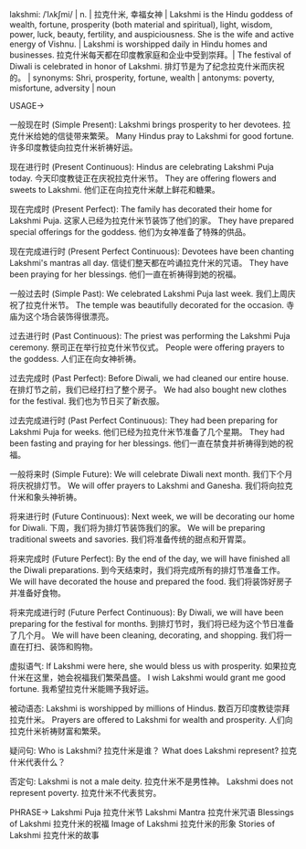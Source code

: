 lakshmi: /ˈlʌkʃmi/ | n. |  拉克什米, 幸福女神 |  Lakshmi is the Hindu goddess of wealth, fortune, prosperity (both material and spiritual), light, wisdom, power, luck, beauty, fertility, and auspiciousness. She is the wife and active energy of Vishnu. | Lakshmi is worshipped daily in Hindu homes and businesses. 拉克什米每天都在印度教家庭和企业中受到崇拜。|  The festival of Diwali is celebrated in honor of Lakshmi. 排灯节是为了纪念拉克什米而庆祝的。 | synonyms: Shri,  prosperity, fortune, wealth | antonyms: poverty, misfortune, adversity | noun


USAGE->

一般现在时 (Simple Present):
Lakshmi brings prosperity to her devotees. 拉克什米给她的信徒带来繁荣。
Many Hindus pray to Lakshmi for good fortune. 许多印度教徒向拉克什米祈祷好运。

现在进行时 (Present Continuous):
Hindus are celebrating Lakshmi Puja today.  今天印度教徒正在庆祝拉克什米节。
They are offering flowers and sweets to Lakshmi. 他们正在向拉克什米献上鲜花和糖果。

现在完成时 (Present Perfect):
The family has decorated their home for Lakshmi Puja. 这家人已经为拉克什米节装饰了他们的家。
They have prepared special offerings for the goddess. 他们为女神准备了特殊的供品。

现在完成进行时 (Present Perfect Continuous):
Devotees have been chanting Lakshmi's mantras all day. 信徒们整天都在吟诵拉克什米的咒语。
They have been praying for her blessings. 他们一直在祈祷得到她的祝福。

一般过去时 (Simple Past):
We celebrated Lakshmi Puja last week. 我们上周庆祝了拉克什米节。
The temple was beautifully decorated for the occasion. 寺庙为这个场合装饰得很漂亮。

过去进行时 (Past Continuous):
The priest was performing the Lakshmi Puja ceremony. 祭司正在举行拉克什米节仪式。
People were offering prayers to the goddess. 人们正在向女神祈祷。

过去完成时 (Past Perfect):
Before Diwali, we had cleaned our entire house. 在排灯节之前，我们已经打扫了整个房子。
We had also bought new clothes for the festival. 我们也为节日买了新衣服。

过去完成进行时 (Past Perfect Continuous):
They had been preparing for Lakshmi Puja for weeks. 他们已经为拉克什米节准备了几个星期。
They had been fasting and praying for her blessings. 他们一直在禁食并祈祷得到她的祝福。

一般将来时 (Simple Future):
We will celebrate Diwali next month. 我们下个月将庆祝排灯节。
We will offer prayers to Lakshmi and Ganesha. 我们将向拉克什米和象头神祈祷。

将来进行时 (Future Continuous):
Next week, we will be decorating our home for Diwali.  下周，我们将为排灯节装饰我们的家。
We will be preparing traditional sweets and savories. 我们将准备传统的甜点和开胃菜。

将来完成时 (Future Perfect):
By the end of the day, we will have finished all the Diwali preparations. 到今天结束时，我们将完成所有的排灯节准备工作。
We will have decorated the house and prepared the food. 我们将装饰好房子并准备好食物。

将来完成进行时 (Future Perfect Continuous):
By Diwali, we will have been preparing for the festival for months. 到排灯节时，我们将已经为这个节日准备了几个月。
We will have been cleaning, decorating, and shopping. 我们将一直在打扫、装饰和购物。


虚拟语气:
If Lakshmi were here, she would bless us with prosperity. 如果拉克什米在这里，她会祝福我们繁荣昌盛。
I wish Lakshmi would grant me good fortune. 我希望拉克什米能赐予我好运。


被动语态:
Lakshmi is worshipped by millions of Hindus. 数百万印度教徒崇拜拉克什米。
Prayers are offered to Lakshmi for wealth and prosperity. 人们向拉克什米祈祷财富和繁荣。


疑问句:
Who is Lakshmi? 拉克什米是谁？
What does Lakshmi represent? 拉克什米代表什么？


否定句:
Lakshmi is not a male deity. 拉克什米不是男性神。
Lakshmi does not represent poverty. 拉克什米不代表贫穷。


PHRASE->
Lakshmi Puja 拉克什米节
Lakshmi Mantra 拉克什米咒语
Blessings of Lakshmi 拉克什米的祝福
Image of Lakshmi 拉克什米的形象
Stories of Lakshmi 拉克什米的故事
